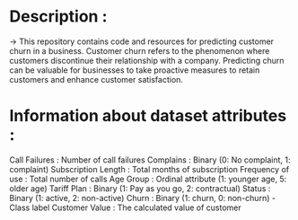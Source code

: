 # Description :

-> This repository contains code and resources for predicting customer churn in a business.
   Customer churn refers to the phenomenon where customers discontinue their relationship with a company.
   Predicting churn can be valuable for businesses to take proactive measures to retain customers and enhance customer satisfaction.

     


# Information about dataset attributes :

Call Failures            :     Number of call failures
Complains                :     Binary (0: No complaint, 1: complaint)
Subscription Length      :     Total months of subscription
Frequency of use         :     Total number of calls
Age Group                :     Ordinal attribute (1: younger age, 5: older age)
Tariff Plan              :     Binary (1: Pay as you go, 2: contractual)
Status                   :     Binary (1: active, 2: non-active)
Churn                    :     Binary (1: churn, 0: non-churn) - Class label
Customer Value           :      The calculated value of customer
